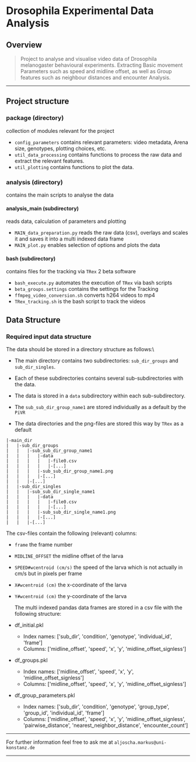 # Drosophila Experimental Data Analysis

## Overview
> Project to analyse and visualise video data of Drosophila melanogaster behavioural experiments. Extracting Basic movement Parameters such as speed and midline offset, as well as Group features such as neighbour distances and encounter Analysis.


---

## Project structure

### package (directory)
collection of modules relevant for the project
- `config_parameters` contains relevant parameters: video metadata, Arena size, genotypes, plotting choices, etc.
- `util_data_processing` contains functions to process the raw data and extract the relevant features.
- `util_plotting` contains functions to plot the data.
### analysis (directory)
contains the main scripts to analyse the data
#### analysis_main (subdirectory)
reads data, calculation of parameters and plotting
- `MAIN_data_preparation.py` reads the raw data (csv), overlays and scales it and saves it into a multi indexed data frame
- `MAIN_plot.py` enables selection of options and plots the data
#### bash (subdirectory)
contains files for the tracking via `TRex` 2 beta software
- `bash_execute.py` automates the execution of `TRex` via bash scripts
- `beta_groups.settings` contains the settings for the Tracking
- `ffmpeg_video_conversion.sh` converts h264 videos to mp4
- `TRex_tracking.sh` is the bash script to track the videos

## Data Structure

### Required input data structure
The data should be stored in a directory structure as follows:\
- The main directory contains two subdirectories: `sub_dir_groups` and `sub_dir_singles`.
- Each of these subdirectories contains several sub-subdirectories with the data.
- The data is stored in a `data` subdirectory within each sub-subdirectory.


- The `sub_sub_dir_group_name1` are stored individually as a default by the `PiVR`
- The data directories and the png-files are stored this way by `TRex` as a default
```
|-main_dir
|   |-sub_dir_groups
|   |   |-sub_sub_dir_group_name1
|   |   |   |-data
|   |   |   |   |-file0.csv
|   |   |   |   |-[...]
|   |   |   |-sub_sub_dir_group_name1.png
|   |   |   |-[...]
|   |   |-[...]
|   |-sub_dir_singles
|   |   |-sub_sub_dir_single_name1
|   |   |   |-data
|   |   |   |   |-file0.csv
|   |   |   |   |-[...]
|   |   |   |-sub_sub_dir_single_name1.png
|   |   |   |-[...]
|   |   |-[...]
```
The csv-files contain the following (relevant) columns:
- `frame` the frame number
- `MIDLINE_OFFSET` the midline offset of the larva
- `SPEED#wcentroid (cm/s)` the speed of the larva which is not actually in cm/s but in pixels per frame
- `X#wcentroid (cm)` the x-coordinate of the larva
- `Y#wcentroid (cm)` the y-coordinate of the larva

  The multi indexed pandas data frames are stored in a csv file with the following structure:

- df_initial.pkl
    - Index names: ['sub_dir', 'condition', 'genotype', 'individual_id', 'frame']
    - Columns: ['midline_offset', 'speed', 'x', 'y', 'midline_offset_signless']

- df_groups.pkl
    - Index names: ['midline_offset', 'speed', 'x', 'y', 'midline_offset_signless']
    - Columns: ['midline_offset', 'speed', 'x', 'y', 'midline_offset_signless']

- df_group_parameters.pkl
    - Index names: ['sub_dir', 'condition', 'genotype', 'group_type', 'group_id', 'individual_id', 'frame']
    - Columns: ['midline_offset', 'speed', 'x', 'y', 'midline_offset_signless', 'pairwise_distance', 'nearest_neighbor_distance', 'encounter_count']

---

For further information feel free to ask me at `aljoscha.markus@uni-konstanz.de`

---

<!---
your comment goes here
and here
---
### **2. Data Processing** (`process_data.py`)
```python
def clean_data(df):
df.dropna(inplace=True)
return df
```
- Removes missing values from the dataset.

### **3. Visualization** (`plot_results.py`)
```python
import matplotlib.pyplot as plt
def plot_data(df):
    df.plot(x='Timestamp', y='Measurement 1')
    plt.show()
```
- Plots the first measurement over time.

## How to Use the Code
Step-by-step guide to running the code.

Example:
1. Place your input file (`experiment_data.csv`) in the project folder.
2. Run the main script:
   ```sh
python main.py --input experiment_data.csv
   ```
3. The output will include:
    - Processed data in `processed_data.csv`
          - A graph displayed in a new window.

## Notes
- If you encounter an error, check the input data format.
-->
